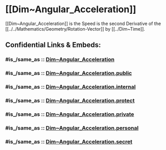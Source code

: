 ﻿---
aliases: []
---

# [[Dim~Angular_Acceleration]] 

[[Dim~Angular_Acceleration]] is the Speed is the second Derivative 
of the [[../../Mathematics/Geometry/Rotation-Vector]] by [[../Dim~Time]]. 


## Confidential Links & Embeds: 

### #is_/same_as :: [Dim~Angular_Acceleration](/_Standards/Dimension/Angular_Dimension/Dim~Angular_Acceleration.md) 

### #is_/same_as :: [Dim~Angular_Acceleration.public](/_public/Dimension/Angular_Dimension/Dim~Angular_Acceleration.public.md) 

### #is_/same_as :: [Dim~Angular_Acceleration.internal](/_internal/Dimension/Angular_Dimension/Dim~Angular_Acceleration.internal.md) 

### #is_/same_as :: [Dim~Angular_Acceleration.protect](/_protect/Dimension/Angular_Dimension/Dim~Angular_Acceleration.protect.md) 

### #is_/same_as :: [Dim~Angular_Acceleration.private](/_private/Dimension/Angular_Dimension/Dim~Angular_Acceleration.private.md) 

### #is_/same_as :: [Dim~Angular_Acceleration.personal](/_personal/Dimension/Angular_Dimension/Dim~Angular_Acceleration.personal.md) 

### #is_/same_as :: [Dim~Angular_Acceleration.secret](/_secret/Dimension/Angular_Dimension/Dim~Angular_Acceleration.secret.md)

